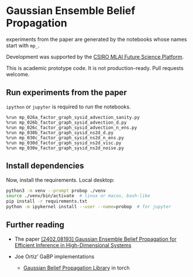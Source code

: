 # Gaussian Ensemble Belief Propagation

experiments from the paper are generated by the notebooks whose names start with `mp_`.

Development was supported by the [CSIRO MLAI Future Science Platform](https://github.com/csiro-mlai/).

This is academic prototype code. It is not production-ready.
Pull requests welcome.

## Run experiments from the paper

`ipython` or `jupyter` is required to run the notebooks.

```ipython
%run mp_026a_factor_graph_sysid_advection_sanity.py
%run mp_026b_factor_graph_sysid_advection_d.py
%run mp_026c_factor_graph_sysid_advection_n_ens.py
%run mp_030b_factor_graph_sysid_ns2d_d.py
%run mp_030c_factor_graph_sysid_ns2d_n_ens.py
%run mp_030d_factor_graph_sysid_ns2d_visc.py
%run mp_030e_factor_graph_sysid_ns2d_noise.py
```

## Install dependencies


Now, install the requirements.
Local desktop:

```bash
python3 -m venv --prompt probop ./venv
source ./venv/bin/activate  # linux or macos, bash-like
pip install -r requirements.txt
python -m ipykernel install --user --name=probop  # for jupyter
```

## Further reading

* The paper [[2402.08193] Gaussian Ensemble Belief Propagation for Efficient Inference in High-Dimensional Systems](https://arxiv.org/abs/2402.08193)
* Joe Ortiz’ GaBP implementations

  * [Gaussian Belief Propagation Library](https://colab.research.google.com/drive/1-nrE95X4UC9FBLR0-cTnsIP_XhA_PZKW?usp=sharing) in torch
